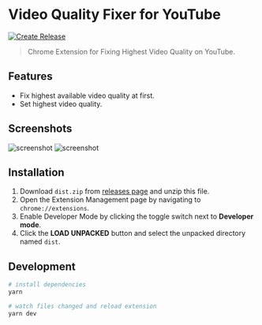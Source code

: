 # Video Quality Fixer for YouTube

[![Create Release](https://github.com/fiahfy/youtube-video-quality-fixer/actions/workflows/create-release.yml/badge.svg)](https://github.com/fiahfy/youtube-video-quality-fixer/actions/workflows/create-release.yml)

> Chrome Extension for Fixing Highest Video Quality on YouTube.

## Features

- Fix highest available video quality at first.
- Set highest video quality.

## Screenshots

![screenshot](.github/img/screenshot1.png)
![screenshot](.github/img/screenshot2.png)

## Installation

1. Download `dist.zip` from [releases page](https://github.com/fiahfy/youtube-video-quality-fixer/releases) and unzip this file.
2. Open the Extension Management page by navigating to `chrome://extensions`.
3. Enable Developer Mode by clicking the toggle switch next to **Developer mode**.
4. Click the **LOAD UNPACKED** button and select the unpacked directory named `dist`.

## Development

```bash
# install dependencies
yarn

# watch files changed and reload extension
yarn dev
```
